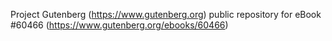 Project Gutenberg (https://www.gutenberg.org) public repository for eBook #60466 (https://www.gutenberg.org/ebooks/60466)
